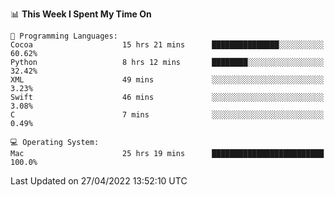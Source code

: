 
<!--START_SECTION:waka-->
📊 **This Week I Spent My Time On** 

```text
💬 Programming Languages: 
Cocoa                    15 hrs 21 mins      ███████████████░░░░░░░░░░   60.62% 
Python                   8 hrs 12 mins       ████████░░░░░░░░░░░░░░░░░   32.42% 
XML                      49 mins             ░░░░░░░░░░░░░░░░░░░░░░░░░   3.23% 
Swift                    46 mins             ░░░░░░░░░░░░░░░░░░░░░░░░░   3.08% 
C                        7 mins              ░░░░░░░░░░░░░░░░░░░░░░░░░   0.49%

💻 Operating System: 
Mac                      25 hrs 19 mins      █████████████████████████   100.0%

```


 Last Updated on 27/04/2022 13:52:10 UTC
<!--END_SECTION:waka-->
